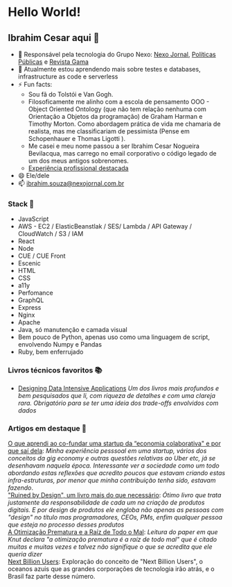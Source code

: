 # Hello World!

## Ibrahim Cesar aqui 👋

- 🔭 Responsável pela tecnologia do Grupo Nexo:  [Nexo Jornal](https://www.nexojornal.com.br/), [Políticas Públicas](https://pp.nexojornal.com.br/) e [Revista Gama](https://gamarevista.com.br)
- 🌱 Atualmente estou aprendendo mais sobre testes e databases, infrastructure as code e serverless
- ⚡ Fun facts: 
    - Sou fã do Tolstói e Van Gogh.
    - Filosoficamente me alinho com a escola de pensamento OOO - Object Oriented Ontology (que não tem relação nenhuma com Orientação a Objetos da programação) de Graham Harman e Timothy Morton. Como abordagem prática de vida me chamaria de realista, mas me classificariam de pessimista (Pense em Schopenhauer e Thomas Ligotti ).
    - Me casei e meu nome passou a ser Ibrahim Cesar Nogueira Bevilacqua, mas carrego no email corporativo o código legado de um dos meus antigos sobrenomes.
    - [Experiência profissional destacada](https://ibrahimcesar.dev/sobre/)
- 😄 Ele/dele
- 📫 ibrahim.souza@nexojornal.com.br

### Stack 🔧
- JavaScript
- AWS - EC2 / ElasticBeanstlak / SES/ Lambda / API Gateway / CloudWatch / S3 / IAM
- React
- Node
- CUE / CUE Front
- Escenic
- HTML
- CSS
- a11y
- Perfomance
- GraphQL
- Express
- Nginx
- Apache
- Java, só manutenção e camada visual
- Bem pouco de Python, apenas uso como uma linguagem de script, envolvendo Numpy e Pandas
- Ruby, bem enferrujado

### Livros técnicos favoritos 📚

- [Designing Data Intensive Applications](https://dataintensive.net/) *Um dos livros mais profundos e bem pesquisados que li, com riqueza de detalhes e com uma clareja rara. Obrigatório para se ter uma ideia dos trade-offs envolvidos com dados*

### Artigos em destaque 💭

[O que aprendi ao co-fundar uma startup da “economia colaborativa" e por que saí dela](https://medium.youpix.com.br/o-que-aprendi-ao-co-fundar-uma-startup-da-economia-colaborativa-e-por-que-sa%C3%AD-dela-9d7d1854937a):  *Minha experiência pesssoal em uma startup, vários dos conceitos da gig economy e outras questões relativas ao Uber etc, já se desenhavam naquela época. Interessante ver a sociedade como um todo abordando estas reflexões que acredito poucos que estavam criando estas infra-estruturas, por menor que minha  contribuição tenha sido, estavam fazendo*.  
["Ruined by Design", um livro mais do que necessário](https://brasil.uxdesign.cc/ruined-by-design-um-livro-mais-do-que-necess%C3%A1rio-9a4026ee110e): *Ótimo livro que trata justamente da responsabilidade de cada um na criação de produtos digitais. E por design de produtos ele engloba não apenas as pessoas com "design" no título mas programadores, CEOs, PMs, enfim qualquer pessoa que esteja no processo desses produtos*  
[A Otimização Prematura e a Raíz de Todo o Mal](https://ibrahimcesar.dev/otimizacao-prematura-e-a-raiz-de-todo-mal/): *Leitura do paper em que Knut declara "a otimização prematura é a raíz de todo mal" que é citado muitas e muitas vezes e talvez não signifique o que se acredita que ele queria dizer*  
[Next Billion Users](https://ibrahimcesar.dev/nbu-next-billion-users-brasil/): Exploração do conceito de "Next Billion Users", o oceanos azuis que as grandes corporações de tecnologia irão atrás, e o Brasil faz parte desse número.  
